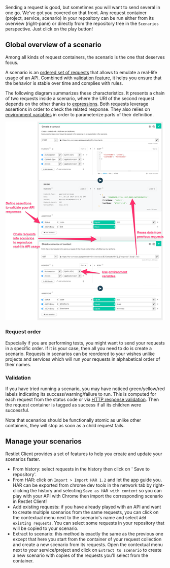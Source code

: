 Sending a request is good, but sometimes you will want to send several in one go. We've got you covered on that front.
Any request container (project, service, scenario) in your repository can be run either from its overview (right-pane)
or directly from the repository tree in the `Scenarios` perspective. Just click on the play button!


<a class="anchor" name="overview-scenario"></a>
## Global overview of a scenario
 
Among all kinds of request containers, the scenario is the one that deserves focus. 

A scenario is an [ordered set of requests](#request-order) that allows to emulate a real-life usage of an API.
Combined with [validation feature](#validation), it helps you ensure that the behavior is stable over time and complies with rules.

The following diagram summarizes these characteristics. It presents a chain of two requests inside a scenario, where the URI of the second request depends on the other thanks to [expressions](./make-your-requests-and-assertions-dynamic/expressions).
Both requests leverage assertions in order to check the related response. They also relies on [environment variables](./make-your-requests-and-assertions-dynamic/environments) in order to parameterize parts of their definition. 

![Scenario overview](images/scenario-annoted.png)

<a class="anchor" name="request-order"></a>
### Request order

Especially if you are performing tests, you might want to send your requests in a specific order. If it is your case,
then all you need to do is create a scenario. Requests in scenarios can be reordered to your wishes unlike projects and
services which will run your requests in alphabetical order of their names.

<a class="anchor" name="validation"></a>
### Validation

If you have tried running a scenario, you may have noticed green/yellow/red labels indicating its
success/warning/failure to run.
This is computed for each request from the status code or via [HTTP response validation](./validate-http-responses).
Then the request container is tagged as success if all its children were successful. 

Note that scenarios should be functionally atomic as unlike other containers, they will stop as soon as a child request 
fails.

<a class="anchor" name="manage-your-scenarios"></a>
## Manage your scenarios

Restlet Client provides a set of features to help you create and update your scenarios faster.

* From history: select requests in the history then click on '<i class="fa fa-database" aria-hidden="true"></i> Save 
to repository'.
* From HAR: click on `Import > Import HAR 1.2` and let the app guide you. HAR can be exported from chrome dev tools 
in the network tab by right-clicking the history and selecting `Save as HAR with content` so you can play with your 
API with Chrome then import the corresponding scenario in Restlet Client!
* Add existing requests: if you have already played with an API and want to create multiple scenarios from the same 
requests, you can click on the contextual menu next to the scenario's name and select `Add existing requests`. You can
select some requests in your repository that will be copied to your scenario.
* Extract to scenario: this method is exactly the same as the previous one except that here you start from the 
container of your request collection and create a new scenario from its requests. Open the contextual menu next to
your service/project and click on `Extract to scenario` to create a new scenario with copies of the requests you'll 
select from the container.
